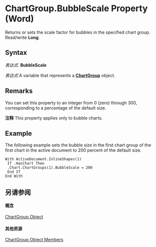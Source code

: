 
# ChartGroup.BubbleScale Property (Word)

Returns or sets the scale factor for bubbles in the specified chart group. Read/write  **Long**.


## Syntax

 _表达式_. **BubbleScale**

 _表达式_ A variable that represents a **[ChartGroup](ea5a2610-9c00-9c95-8366-f9b0fcdf90be.md)** object.


## Remarks

You can set this property to an integer from 0 (zero) through 300, corresponding to a percentage of the default size. 


 **注释**  This property applies only to bubble charts.


## Example

The following example sets the bubble size in the first chart group of the first chart in the active document to 200 percent of the default size.


```
With ActiveDocument.InlineShapes(1) 
 If .HasChart Then 
 .Chart.ChartGroups(1).BubbleScale = 200 
 End If 
End With
```


## 另请参阅


#### 概念


[ChartGroup Object](ea5a2610-9c00-9c95-8366-f9b0fcdf90be.md)
#### 其他资源


[ChartGroup Object Members](http://msdn.microsoft.com/library/af92e2da-b296-f0ec-2d97-c26d0ae76afa%28Office.15%29.aspx)